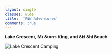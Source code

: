 ```yaml
---
layout: single
classes: wide
title:  "PNW Adventures"
comments: true
---
```


**Lake Crescent, Mt Storm King, and Shi Shi Beach** 

![Lake Crescent Camping](images/1.jpeg)


 

